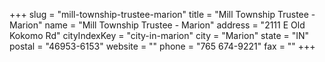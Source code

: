 +++
slug = "mill-township-trustee-marion"
title = "Mill Township Trustee - Marion"
name = "Mill Township Trustee - Marion"
address = "2111 E Old Kokomo Rd"
cityIndexKey = "city-in-marion"
city = "Marion"
state = "IN"
postal = "46953-6153"
website = ""
phone = "765 674-9221"
fax = ""
+++

